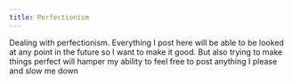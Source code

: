 ```yaml
---
title: Perfectionism
---
```


Dealing with perfectionism. Everything I post here will be able to be looked at any point in the future so I want to make it good. But also trying to make things perfect will hamper my ability to feel free to post anything I please and slow me down
